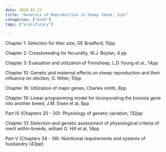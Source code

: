 ```yaml
---
date: 2020-01-23
title: "Genetics of Reproduction in Sheep (book, 2cp)"
categories: ["book"]
tags: ["prolificacy"]

---
```


Chapter 1: Selection for litter size, GE Bradford, 15pp

Chapter 2: Crossbreeding for fecundity, W.J. Boylan, 4 pp

Chapter 3: Evaluation and utilization of Finnsheep, L.D Young et al., 14pp

Chapter 10: Genetic and maternal effects on sheep reproduction and their influence on slection, G. Nitter, 10pp

Chapter 16: Utilization of major genes, Charles smith, 8pp

Chapter 19: Linear programming model for incorporating the boorola gene into another breed, J.M. Elsen et al, 8pp

Part IV (Chapters 20 - 30): Physiology of genetic variation, 132pp

Chapter 31: Detection and genetic assessment of physiological criteria of merit within breeds, william G. Hill et al, 14pp

Part V (Chapters 34 - 39): Nutritional requirements and systems of husbandry (43pp)
